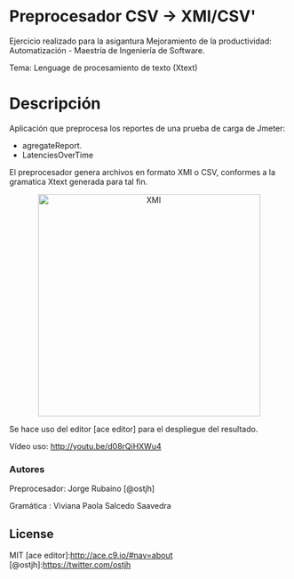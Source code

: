 # Preprocesador CSV -> XMI/CSV'

Ejercicio realizado para la asigantura Mejoramiento de la productividad: Automatización - Maestría de Ingeniería de Software.

Tema: Lenguage de procesamiento de texto (Xtext)

# Descripción

Aplicación que preprocesa los reportes de una prueba de carga de Jmeter:

* agregateReport.
* LatenciesOverTime

El preprocesador genera archivos en formato XMI o CSV, conformes a la gramatica Xtext generada para tal fin.

<center><img src="https://dl.dropboxusercontent.com/u/181689/imgm/preprocesaXMI.png" alt="XMI" style="width: 400px;"/></center>

Se hace uso del editor [ace editor] para el despliegue del resultado.

Vídeo uso: http://youtu.be/d08rQiHXWu4

### Autores
Preprocesador: Jorge Rubaino [@ostjh]

Gramática : Viviana Paola Salcedo Saavedra


License
----
MIT
[ace editor]:http://ace.c9.io/#nav=about
[@ostjh]:https://twitter.com/ostjh
